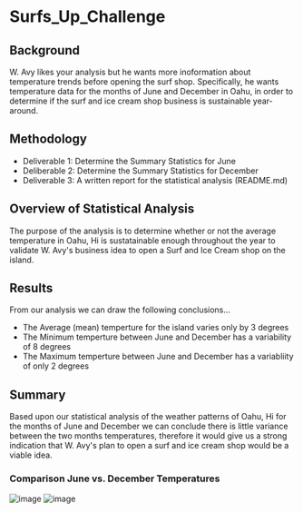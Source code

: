 # Surfs_Up_Challenge

## Background
W. Avy likes your analysis but he wants more inoformation about temperature trends before opening the surf shop. Specifically, he wants temperature data for the months of June and December in Oahu, in order to determine if the surf and ice cream shop business is sustainable year-around. 

## Methodology
* Deliverable 1: Determine the Summary Statistics for June
* Deliberable 2: Determine the Summary Statistics for December
* Deliverable 3: A written report for the statistical analysis (README.md)

## Overview of Statistical Analysis
The purpose of the analysis is to determine whether or not the average temperature in Oahu, Hi is sustatainable enough throughout the year to validate W. Avy's business idea to open a Surf and Ice Cream shop on the island. 

## Results
From our analysis we can draw the following conclusions...

* The Average (mean) temperture for the island varies only by 3 degrees
* The Minimum temperture between June and December has a variability of 8 degrees
* The Maximum temperture between June and December has a variabliity of only 2 degrees

## Summary
Based upon our statistical analysis of the weather patterns of Oahu, Hi for the months of June and December we can conclude there is little variance between the two months temperatures, therefore it would give us a strong indication that W. Avy's plan to open a surf and ice cream shop would be a viable idea. 

### Comparison June vs. December Temperatures

![image](https://user-images.githubusercontent.com/93171738/161461312-b6488ce4-4eb5-4f9a-870f-d86e117c3e49.png) ![image](https://user-images.githubusercontent.com/93171738/161461348-bfd86ece-401d-4256-9509-17eaf93e2971.png)



